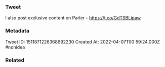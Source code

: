 ### Tweet
I also post exclusive content on Parler - https://t.co/GdTSBLipaw

### Metadata
Tweet ID: 1511871226368692230
Created At: 2022-04-07T00:59:24.000Z
#nonidea 

### Related

